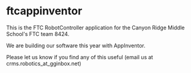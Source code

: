 # ftcappinventor

This is the FTC RobotController application for the Canyon Ridge Middle School's FTC team 8424.

We are building our software this year with AppInventor.

Please let us know if you find any of this useful (email us at crms.robotics_at_gginbox.net)

